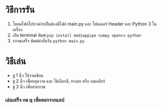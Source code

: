 # วิธีการรัน

1. โหลดไฟล์โปรเจค์จำเป็นต้องมีไฟล์ main.py และ โฟลเดอร์ Header และ Python 3 ในเครื่อง
2. เปิด terminal พิมพ์ `pip install mediappipe numpy opencv-python`
3. รอจนเสร็จ พิมพ์คำสั่นรัน `python main.py`

# วิธีเล่น

- ชู 1 นิ้ว ใช้วาดเขียน
- ชู 2 นิ้ว เพื่อหยุดวาด และ ใช้เลือกสี, ยางลบ หรือ กดเคลียร์
- ชู 3 นิ้ว เพื่อถ่ายภาพ

### เล่นเสร็จ กด q เพื่อออกจากแอป
